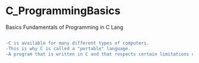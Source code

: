 # C_ProgrammingBasics
 Basics Fundamentals of Programming in C Lang


```diff

-C is available for many different types of computers. 
-This is why C is called a "portable" language.
-A program that is written in C and that respects certain limitations can be compiled for many different platforms.
```

